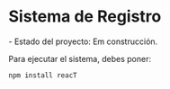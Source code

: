 <h1>Sistema de Registro</h1> 
- Estado del proyecto: Em construcción.

Para ejecutar el sistema, debes poner:

`npm install reacT` 
